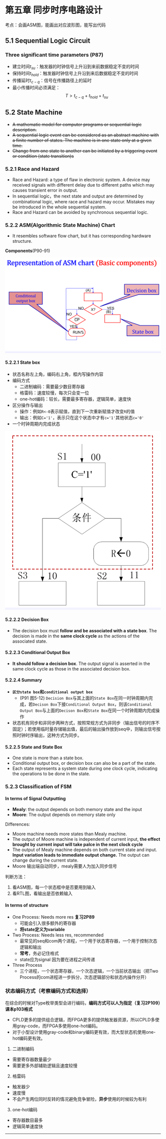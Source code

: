 # 第五章 同步时序电路设计

考点：会画ASM图，能画出对应波形图，能写出代码

## 5.1 Sequential Logic Circuit
### **Three significant time parameters** (P87)
- 建立时间$t_{su}$：触发器的时钟信号上升沿到来前数据稳定不变的时间
- 保持时间$t_{hold}$：触发器时钟信号上升沿到来后数据稳定不变的时间
- 传播延时$t_{c-q}$：信号在传播路径上的延时
- 最小传播时间必须满足：
$$T>t_{c-q}+t_{hold}+t_{su}$$

## 5.2 State Machine  
- ~~A mathematic model for computer programs or sequential logic description.~~
- ~~A sequential logic event can be considered as an abstract machine with a finite number of states. The machine is in one state only at a given time.~~
- ~~Change from one state to another can be initiated by a triggering event or condition (state transition)s~~

### 5.2.1 Race and Hazard  
- Race and Hazard: a type of flaw in electronic system. A device may received signals with different delay due to different paths which may causes transient error in output.
- In sequential logic，the next state and output are determined by combinational logic,  where race and hazard may occur. Mistakes may be introduced in the whole sequential system. 
- Race and Hazard can be avoided by synchronous sequential logic. 

### 5.2.2 ASM(Algorithmic State Machine) Chart
- It resembles software flow chart, but it has corresponding hardware structure.

**Components**(P90-91)

<img src="./pictures/5-3-1-ASM-Chart-1.png">

#### 5.2.2.1 State box
- 状态名称左上角，编码右上角，框内写操作内容
- 编码方式
  - 二进制编码：需要最少数目寄存器
  - 格雷码：速度较慢，每次只会变一位
  - one-hot编码：较长，需要最多寄存器，逻辑简单，速度快
- 区分操作与输出
  - 操作：例如`R<-0`表示赋值，直到下一次重新赋值才改变`R`的值
  - 输出：例如`C='1'`，表示只在这个状态中才有`c='1'`其他状态`c='0'`
- 一个时钟周期内完成状态
<img src="./pictures/5-3-1-ASM-Chart-2.png">

#### 5.2.2.2 Decision Box
- The decision box must **follow and be associated with a state box**. The decision is made in the **same clock cycle** as the actions of the associated state.

#### 5.2.2.3 Conditional Output Box
- **It should follow a decision box**. The output signal is asserted in the same clock cycle as those in the associated decision box.

#### 5.2.2.4 Summary
- **`区分state box`和`conditional output box`**
  - (P91 图5-12) `Decision Box`与其上面的`State Box`在同一时钟周期内完成，若`Decison Box`下接`Conditional Output Box`，则该`Conditional Output Box`与上面的`Decison Box`和`State Box`在同一个时钟周期内完成操作
- 状态机有同步和非同步两种方式，按照常规方式为非同步（输出信号的时序不固定）；若使用临时量存储输出值，最后的输出操作放到seq中，则输出信号按照时钟时序输出，这种方式为同步。

#### 5.2.2.5 **State and State Box**
- One state  is more than a state box.
- Conditional output box, or decision box can also be a part of the state.
- Each state represents a system state during one clock cycle, indicating the operations to be done in the  state.

### **5.2.3 Classification of FSM**
#### In terms of Signal Outputting
- **Mealy**: the output depends on both memory state and the input
- **Moore**: The output depends on memory state only

Differences:  
- Moore machine needs more states than Mealy machine.
- The output of Moore machine is independent of current input, **the effect brought by current input will take palce in the next clock cycle**
- The output of Mealy machine depends on both current state and input. **Input variation leads to immediate output change.** The output can change during the current state. 
- Moore 输出端自动同步，mealy需要人为加入同步信号

判断方法：
1. 看ASM图，每一个状态框中是否要用到输入
2. 看RTL图，看输出是否依赖输入

#### In terms of structure
- One Process: Needs more res **复习2P89**
  - 可能会引入很多额外的寄存器
  - **将state定义为variable**
- Two Process: Needs less res, recommended
  - 最常见的seq和com两个进程，一个用于状态寄存器，一个用于控制次态逻辑和输出
  - **常考**，务必记住格式
  - state应为signal 因为要在进程之间传递
- Three Process
  - 三个进程，一个状态寄存器，一个次态逻辑，一个当前状态输出（把Two Process的com进程进一步拆分，次态逻辑部分和状态内操作分开）

### 状态编码方式（考察编码方式和选择）
在综合的时候对Type枚举类型会进行编码，**编码方式可以人为指定（复习2P109）课本p103格式**

- CPLD更多的提供组合逻辑，而FPGA更多的提供触发器资源，所以CPLD多使用gray-code，而FPGA多使用one-hot编码。
- 对于小型设计使用gray-code和binary编码更有效，而大型状态机使用one-hot编码更有效。

1. 二进制编码
  - 需要寄存器数量最少
  - 需要更多外部辅助逻辑且速度较慢
2. 格雷码
  - 触发器少
  - 速度慢
  - 不会产生两位同时反转的情况避免竞争冒险，**异步**使用的时候较为有利
3. one-hot编码
  - 寄存器数目最多
  - 逻辑简单速度快
----
